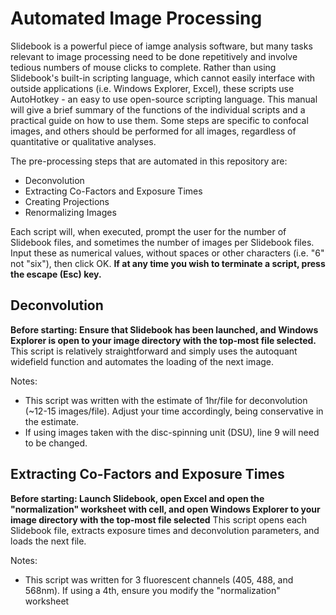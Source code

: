 # Automated Image Processing
Slidebook is a powerful piece of iamge analysis software, but many tasks relevant to image processing need to be done repetitively and involve tedious numbers of mouse clicks to complete. Rather than using Slidebook's built-in scripting language, which cannot easily interface with outside applications (i.e. Windows Explorer, Excel), these scripts use AutoHotkey - an easy to use open-source scripting language. This manual will give a brief summary of the functions of the individual scripts and a practical guide on how to use them. Some steps are specific to confocal images, and others should be performed for all images, regardless of quantitative or qualitative analyses.

The pre-processing steps that are automated in this repository are:

- Deconvolution
- Extracting Co-Factors and Exposure Times
- Creating Projections
- Renormalizing Images

Each script will, when executed, prompt the user for the number of Slidebook files, and sometimes the number of images per Slidebook files. Input these as numerical values, without spaces or other characters (i.e. "6" not "six"), then click OK. **If at any time you wish to terminate a script, press the escape (Esc) key.**

## Deconvolution
**Before starting: Ensure that Slidebook has been launched, and Windows Explorer is open to your image directory with the top-most file selected.**
This script is relatively straightforward and simply uses the autoquant widefield function and automates the loading of the next image. 

Notes:
- This script was written with the estimate of 1hr/file for deconvolution (~12-15 images/file). Adjust your time accordingly, being conservative in the estimate.
- If using images taken with the disc-spinning unit (DSU), line 9 will need to be changed.

## Extracting Co-Factors and Exposure Times
**Before starting: Launch Slidebook, open Excel and open the "normalization" worksheet with cell, and open Windows Explorer to your image directory with the top-most file selected**
This script opens each Slidebook file, extracts exposure times and deconvolution parameters, and loads the next file.

Notes:
- This script was written for 3 fluorescent channels (405, 488, and 568nm). If using a 4th, ensure you modify the "normalization" worksheet
